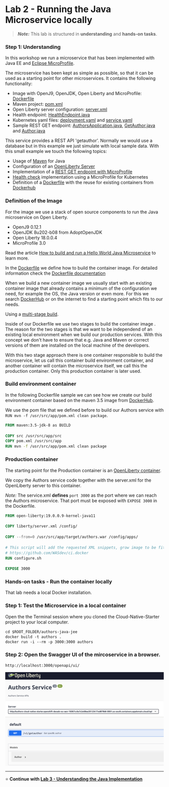 # Lab 2 - Running the Java Microservice locally

> _**Note:**_ This lab is structured in **understanding** and **hands-on tasks**. 

### Step 1: Understanding

In this workshop we run a microservice that has been implemented with Java EE and [Eclipse MicroProfile](https://microprofile.io/).

The microservice has been kept as simple as possible, so that it can be used as a starting point for other microservices. It contains the following functionality:

* Image with OpenJ9, OpenJDK, Open Liberty and MicroProfile: [Dockerfile](../authors-java-jee/Dockerfile)
* Maven project: [pom.xml](../authors-java-jee/pom.xml)
* Open Liberty server configuration: [server.xml](../authors-java-jee/liberty/server.xml)
* Health endpoint: [HealthEndpoint.java](../authors-java-jee/src/main/java/com/ibm/authors/HealthEndpoint.java)
* Kubernetes yaml files: [deployment.yaml](../authors-java-jee/deployment/deployment.yaml) and [service.yaml](../authors-java-jee/deployment/service.yaml)
* Sample REST GET endpoint: [AuthorsApplication.java](../authors-java-jee/src/main/java/com/ibm/authors/AuthorsApplication.java), [GetAuthor.java](../authors-java-jee/src/main/java/com/ibm/authors/GetAuthor.java) and [Author.java](../authors-java-jee/src/main/java/com/ibm/authors/Author.java)

This service provides a REST API 'getauthor'. Normally we would use a database but in this example we just simulate with local sample data. With this small example we touch the following topics:

* Usage of [Maven](https://maven.apache.org/) for Java 
* Configuration of an [OpenLiberty Server](https://openliberty.io)
* Implementation of a [REST GET endpoint with MicroProfile](https://openliberty.io/blog/2018/01/31/mpRestClient.html)
* [Health check](https://openliberty.io/guides/kubernetes-microprofile-health.html#adding-a-health-check-to-the-inventory-microservice) implementation using a MicroProfile for Kubernetes 
* Definition of a [Dockerfile](https://docs.docker.com/engine/reference/builder/) with the reuse for existing containers from [Dockerhub](https://hub.docker.com)

### Definition of the Image

For the image we use a stack of open source components to run the Java microservice on Open Liberty.

* OpenJ9 0.12.1
* OpenJDK 8u202-b08 from AdoptOpenJDK
* Open Liberty 18.0.0.4
* MicroProfile 3.0

Read the article [How to build and run a Hello World Java Microservice](http://heidloff.net/article/how-to-build-and-run-a-hello-world-java-microservice/) to learn more.

In the [Dockerfile](../authors-java-jee/Dockerfile) we define how to build the container image. For detailed information check the [Dockerfile documentation](https://docs.docker.com/engine/reference/builder/)

When we build a new container image we usually start with an existing container image that already contains a minimum of the configuration we need, for example the OS, the Java version or even more. For this we search [DockerHub](https://hub.docker.com/search?q=maven&type=image&image_filter=official) or on the internet to find a starting point which fits to our needs. 

Using a [multi-stage build](https://docs.docker.com/develop/develop-images/multistage-build/).

Inside of our Dockerfile we use two stages to build the container image . The reason for the two stages is that we want to be independend of an existing local environment when we build our production services. With this concept we don't have to ensure that e.g. Java and Maven or correct versions of them are installed on the local machine of the developers.

With this two stage approach there is one container responsible to build the microservice, let us call this container build environment container, and another container will contain the microservice itself, we call this the production container. Only this production container is later used.


### Build environment container

In the following Dockerfile sample we can see how we create our build environment container based on the maven 3.5 image from [DockerHub](https://hub.docker.com/_/maven/).

We use the pom file that we defined before to build our Authors service with `RUN mvn -f /usr/src/app/pom.xml clean package`.

```dockerfile
FROM maven:3.5-jdk-8 as BUILD
 
COPY src /usr/src/app/src
COPY pom.xml /usr/src/app
RUN mvn -f /usr/src/app/pom.xml clean package
```

### Production container

The starting point for the Production container is an [OpenLiberty container](https://hub.docker.com/_/open-liberty).

We copy the Authors service code together with the server.xml for the OpenLiberty server to this container.

_Note:_ The service.xml **defines** `port 3000` as the port where we can reach the Authors microservice. That port must be exposed with `EXPOSE 3000` in the Dockerfile.

```dockerfile
FROM open-liberty:19.0.0.9-kernel-java11

COPY liberty/server.xml /config/

COPY --from=0 /usr/src/app/target/authors.war /config/apps/

# This script will add the requested XML snippets, grow image to be fit-for-purpose and apply interim fixes
# https://github.com/WASdev/ci.docker
RUN configure.sh

EXPOSE 3000
```

### Hands-on tasks - Run the container locally

That lab needs a local Docker installation.


### Step 1: Test the Microservice in a local container

Open the the Terminal session where you cloned the Cloud-Native-Starter project to your local computer.

```
cd $ROOT_FOLDER/authors-java-jee
docker build -t authors .
docker run -i --rm -p 3000:3000 authors
```

### Step 2: Open the Swagger UI of the mircoservice in a browser.

```
http://localhost:3000/openapi/ui/
```

![Swagger UI](images/authors-swagger-ui.png)


---

:star: __Continue with [Lab 3 - Understanding the Java Implementation](./3-java.md#lab-3---understanding-the-java-implementation)__